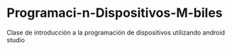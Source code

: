 # Programaci-n-Dispositivos-M-biles
Clase de introducción a la programación de dispositivos utilizando android studio 
